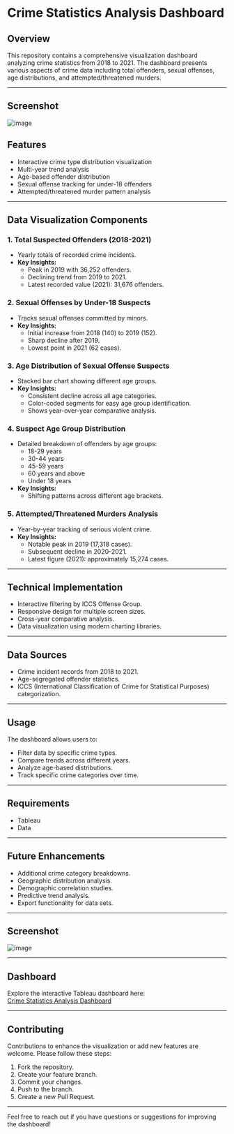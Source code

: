 # Crime Statistics Analysis Dashboard

## Overview

This repository contains a comprehensive visualization dashboard analyzing crime statistics from 2018 to 2021. The dashboard presents various aspects of crime data including total offenders, sexual offenses, age distributions, and attempted/threatened murders.

---
## Screenshot

![image](https://github.com/user-attachments/assets/a78c2cbd-c1e6-4761-b190-c1761669c0a2)

## Features

- Interactive crime type distribution visualization
- Multi-year trend analysis
- Age-based offender distribution
- Sexual offense tracking for under-18 offenders
- Attempted/threatened murder pattern analysis

---

## Data Visualization Components

### 1. Total Suspected Offenders (2018-2021)
- Yearly totals of recorded crime incidents.
- **Key Insights:**
  - Peak in 2019 with 36,252 offenders.
  - Declining trend from 2019 to 2021.
  - Latest recorded value (2021): 31,676 offenders.

### 2. Sexual Offenses by Under-18 Suspects
- Tracks sexual offenses committed by minors.
- **Key Insights:**
  - Initial increase from 2018 (140) to 2019 (152).
  - Sharp decline after 2019.
  - Lowest point in 2021 (62 cases).

### 3. Age Distribution of Sexual Offense Suspects
- Stacked bar chart showing different age groups.
- **Key Insights:**
  - Consistent decline across all age categories.
  - Color-coded segments for easy age group identification.
  - Shows year-over-year comparative analysis.

### 4. Suspect Age Group Distribution
- Detailed breakdown of offenders by age groups:
  - 18-29 years
  - 30-44 years
  - 45-59 years
  - 60 years and above
  - Under 18 years
- **Key Insights:**
  - Shifting patterns across different age brackets.

### 5. Attempted/Threatened Murders Analysis
- Year-by-year tracking of serious violent crime.
- **Key Insights:**
  - Notable peak in 2019 (17,318 cases).
  - Subsequent decline in 2020-2021.
  - Latest figure (2021): approximately 15,274 cases.

---

## Technical Implementation

- Interactive filtering by ICCS Offense Group.
- Responsive design for multiple screen sizes.
- Cross-year comparative analysis.
- Data visualization using modern charting libraries.

---

## Data Sources

- Crime incident records from 2018 to 2021.
- Age-segregated offender statistics.
- ICCS (International Classification of Crime for Statistical Purposes) categorization.

---

## Usage

The dashboard allows users to:
- Filter data by specific crime types.
- Compare trends across different years.
- Analyze age-based distributions.
- Track specific crime categories over time.

---
## Requirements
- Tableau
- Data
  
---

## Future Enhancements

- Additional crime category breakdowns.
- Geographic distribution analysis.
- Demographic correlation studies.
- Predictive trend analysis.
- Export functionality for data sets.

---

## Screenshot

![image](https://github.com/user-attachments/assets/a78c2cbd-c1e6-4761-b190-c1761669c0a2)

---

## Dashboard

Explore the interactive Tableau dashboard here:  
[Crime Statistics Analysis Dashboard](https://public.tableau.com/views/CrimeDashoard/CrimeTypesDistribution?:language=en-US&publish=yes&:sid=&:redirect=auth&:display_count=n&:origin=viz_share_link)

---

## Contributing

Contributions to enhance the visualization or add new features are welcome. Please follow these steps:
1. Fork the repository.
2. Create your feature branch.
3. Commit your changes.
4. Push to the branch.
5. Create a new Pull Request.

---

Feel free to reach out if you have questions or suggestions for improving the dashboard!
